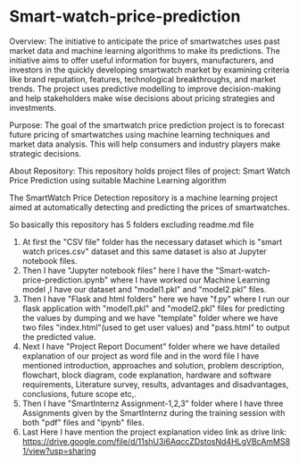 # Smart-watch-price-prediction
Overview:
The initiative to anticipate the price of smartwatches uses past market data and machine learning algorithms to make its predictions. The initiative aims to offer useful information for buyers, manufacturers, and investors in the quickly developing smartwatch market by examining criteria like brand reputation, features, technological breakthroughs, and market trends. The project uses predictive modelling to improve decision-making and help stakeholders make wise decisions about pricing strategies and investments.

Purpose:
The goal of the smartwatch price prediction project is to forecast future pricing of smartwatches using machine learning techniques and market data analysis. This will help consumers and industry players make strategic decisions.

About Repository:
This repository holds project files of project: Smart Watch Price Prediction using suitable Machine Learning algorithm

The SmartWatch Price Detection repository is a machine learning project aimed at automatically detecting and predicting the prices of smartwatches.

So basically this repository has 5 folders excluding readme.md file

1. At first the "CSV file" folder has the necessary dataset which is "smart watch prices.csv" dataset and this same dataset is also at Jupyter notebook files.
2. Then I have "Jupyter notebook files" here I have the "Smart-watch-price-prediction.ipynb" where I have worked our Machine Learning model ,I have our dataset and "model1.pkl" and "model2.pkl" files.
3. Then I have "Flask and html folders" here we have "f.py" where I run our flask application with "model1.pkl" and "model2.pkl" files for predicting the values by dumping and we have "template" folder where we have two files "index.html"(used to get user values) and "pass.html" to output the predicted value.
4. Next I have "Project Report Document" folder where we have detailed explanation of our project as word file and in the word file I have mentioned introduction, approaches and solution, problem description, flowchart, block diagram, code explanation, hardware and software requirements, Literature survey, results, advantages and disadvantages, conclusions, future scope etc,.
5. Then I have "SmartInternz Assignment-1,2,3" folder where I have three Assignments given by the SmartInternz during the training session with both "pdf" files and "ipynb" files.
6. Last Here I have mention the project explanation video link as drive link: https://drive.google.com/file/d/11shU3i6AqccZDstosNd4HLgVBcAmMS81/view?usp=sharing

